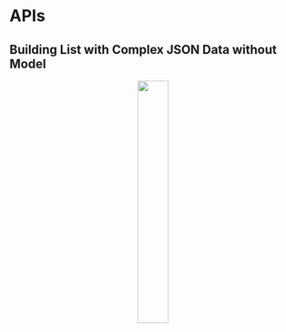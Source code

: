# APIs
## Building List with Complex JSON Data without Model

<p align="center" width="100%">
    <img width="33%" src="https://user-images.githubusercontent.com/59369881/200328391-4640f434-1bfe-40f4-bcaf-e0fe4ef3d57f.png">
</p>
